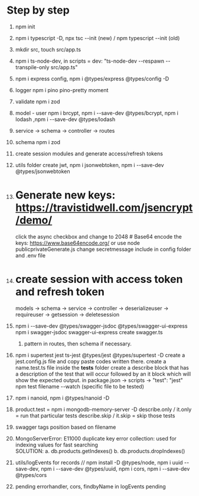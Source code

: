 # Step by step

1.  npm init
2.  npm i typescript -D, npx tsc --init (new) / npm typescript --init (old)
3.  mkdir src, touch src/app.ts
4.  npm i ts-node-dev, in scripts = dev: "ts-node-dev --respawn --transpile-only src/app.ts"
5.  npm i express config, npm i @types/express @types/config -D
6.  logger npm i pino pino-pretty moment
7.  validate npm i zod
8.  model - user npm i brcypt, npm i --save-dev @types/bcrypt, npm i lodash ,npm i --save-dev @types/lodash
9.  service -> schema -> controller -> routes
10. schema npm i zod
11. create session modules and generate access/refresh tokens
12. utils folder create jwt, npm i jsonwebtoken, npm i --save-dev @types/jsonwebtoken
13. # Generate new keys: https://travistidwell.com/jsencrypt/demo/
    click the async checkbox and change to 2048 # Base64 encode the keys: https://www.base64encode.org/
    or use node publicprivateGenerate.js change secretmessage
    include in config folder and .env file
14. # create session with access token and refresh token

    models -> schema -> service -> controller -> deserializeuser
    -> requireuser -> getsession -> deletesession

15. npm i --save-dev @types/swagger-jsdoc @types/swagger-ui-express
    npm i swagger-jsdoc swagger-ui-express
    create swagger.ts

    1. pattern in routes, then schema if necessary.

16. npm i supertest jest ts-jest @types/jest @types/supertest -D
    create a jest.config.js file and copy paste codes written there.
    create a name.test.ts file inside the **tests** folder
    create a describe block that has a description of the test that will occur followed by an it block which will show the expected output.
    in package.json -> scripts -> "test": "jest"
    npm test filename --watch (specific file to be tested)

17. npm i nanoid, npm i @types/nanoid -D

18. product.test = npm i mongodb-memory-server -D
    describe.only / it.only = run that particular tests
    describe.skip / it.skip = skip those tests

19. swagger tags position based on filename

20. MongoServerError: E11000 duplicate key error collection: used for indexing values for fast searching  
    SOLUTION:
    a. db.products.getIndexes()
    b. db.products.dropIndexes()

21. utils/logEvents for records // npm install -D @types/node, npm i uuid --save-dev, npm i --save-dev @types/uuid, npm i cors, npm i --save-dev @types/cors

22. pending errorhandler, cors, findbyName in logEvents pending
